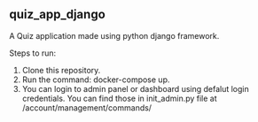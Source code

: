 ## quiz_app_django

A Quiz application made using python django framework.

Steps to run:
1. Clone this repository.
2. Run the command: docker-compose up.
3. You can login to admin panel or dashboard using defalut login credentials. You can find those in init_admin.py file at /account/management/commands/